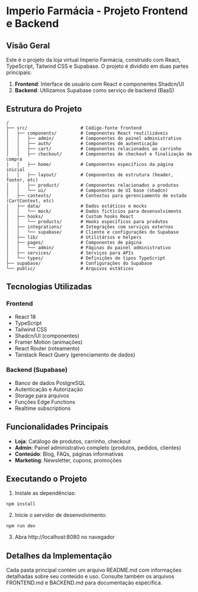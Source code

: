 
# Imperio Farmácia - Projeto Frontend e Backend

## Visão Geral

Este é o projeto da loja virtual Imperio Farmácia, construído com React, TypeScript, Tailwind CSS e Supabase. O projeto é dividido em duas partes principais:

1. **Frontend**: Interface de usuário com React e componentes Shadcn/UI
2. **Backend**: Utilizamos Supabase como serviço de backend (BaaS)

## Estrutura do Projeto

```
/
├── src/                    # Código-fonte frontend
│   ├── components/         # Componentes React reutilizáveis
│   │   ├── admin/          # Componentes do painel administrativo
│   │   ├── auth/           # Componentes de autenticação
│   │   ├── cart/           # Componentes relacionados ao carrinho
│   │   ├── checkout/       # Componentes de checkout e finalização de compra
│   │   ├── home/           # Componentes específicos da página inicial
│   │   ├── layout/         # Componentes de estrutura (header, footer, etc)
│   │   ├── product/        # Componentes relacionados a produtos
│   │   └── ui/             # Componentes de UI base (shadcn)
│   ├── contexts/           # Contextos para gerenciamento de estado (CartContext, etc)
│   ├── data/               # Dados estáticos e mocks
│   │   └── mock/           # Dados fictícios para desenvolvimento
│   ├── hooks/              # Custom hooks React
│   │   └── products/       # Hooks específicos para produtos
│   ├── integrations/       # Integrações com serviços externos
│   │   └── supabase/       # Cliente e configurações do Supabase
│   ├── lib/                # Utilitários e helpers
│   ├── pages/              # Componentes de página
│   │   └── admin/          # Páginas do painel administrativo
│   ├── services/           # Serviços para APIs
│   └── types/              # Definições de tipos TypeScript
├── supabase/               # Configurações do Supabase
└── public/                 # Arquivos estáticos
```

## Tecnologias Utilizadas

### Frontend
- React 18
- TypeScript
- Tailwind CSS
- Shadcn/UI (componentes)
- Framer Motion (animações)
- React Router (roteamento)
- Tanstack React Query (gerenciamento de dados)

### Backend (Supabase)
- Banco de dados PostgreSQL
- Autenticação e Autorização
- Storage para arquivos
- Funções Edge Functions
- Realtime subscriptions

## Funcionalidades Principais

- **Loja**: Catálogo de produtos, carrinho, checkout
- **Admin**: Painel administrativo completo (produtos, pedidos, clientes)
- **Conteúdo**: Blog, FAQs, páginas informativas
- **Marketing**: Newsletter, cupons, promoções

## Executando o Projeto

1. Instale as dependências:
```
npm install
```

2. Inicie o servidor de desenvolvimento:
```
npm run dev
```

3. Abra http://localhost:8080 no navegador

## Detalhes da Implementação

Cada pasta principal contém um arquivo README.md com informações detalhadas sobre seu conteúdo e uso. Consulte também os arquivos FRONTEND.md e BACKEND.md para documentação específica.
